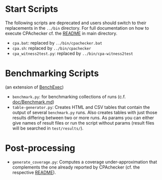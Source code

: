 <!--
This file is part of CPAchecker,
a tool for configurable software verification:
https://cpachecker.sosy-lab.org

SPDX-FileCopyrightText: 2007-2020 Dirk Beyer <https://www.sosy-lab.org>

SPDX-License-Identifier: Apache-2.0
-->

# Start Scripts

The following scripts are deprecated
and users should switch to their replacements in the `../bin` directory.
For full documentation on how to execute CPAchecker
cf. the [README](../README.md) in main directory.

- `cpa.bat`: replaced by `../bin/cpachecker.bat`
- `cpa.sh`: replaced by `../bin/cpachecker`
- `cpa_witness2test.py`: replaced by `../bin/cpa-witness2test`

# Benchmarking Scripts
(an extension of [BenchExec](https://github.com/sosy-lab/benchexec))

- `benchmark.py`: for benchmarking collections of runs
                (c.f. [doc/Benchmark.md](../doc/Benchmark.md))
- `table-generator.py`:
  Creates HTML and CSV tables that contain the output of several `benchmark.py` runs.
  Also creates tables with just those results differing between two or more runs.
  As params you can either give names of result files
  or run the script without params (result files will be searched in `test/results/`).

# Post-processing
- `generate_coverage.py`:
  Computes a coverage under-approximation that complements the one already reported by CPAchecker
  (cf. the respective [README](post_processing/coverage/README.md)).
